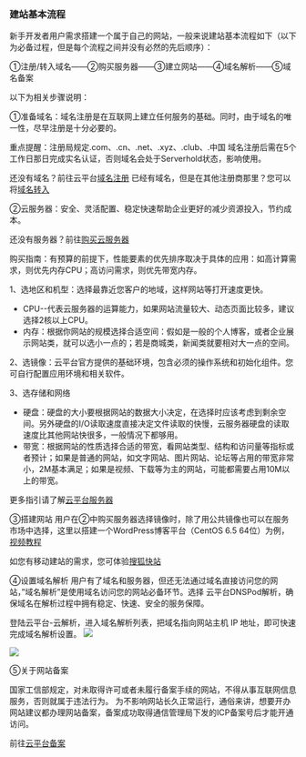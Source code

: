 ### 建站基本流程

新手开发者用户需求搭建一个属于自己的网站，一般来说建站基本流程如下（以下为必备过程，但是每个流程之间并没有必然的先后顺序）：

①注册/转入域名——②购买服务器——③建立网站——④域名解析——⑤域名备案

以下为相关步骤说明：

①准备域名：域名注册是在互联网上建立任何服务的基础。同时，由于域名的唯一性，尽早注册是十分必要的。

重点提醒：注册局规定.com、.cn、.net、.xyz、.club、.中国 域名注册后需在5个工作日那日完成实名认证，否则域名会处于Serverhold状态，影响使用。

还没有域名？前往云平台[域名注册](http://dnspod.tce.fsphere.c)
已经有域名，但是在其他注册商那里？您可以将[域名转入](http://tcecqpoc.fsphere.cn/login?s_url=https%3A%2F%2Fconsole.tce.fsphere.c%2Fdomain%2Ftrans-in)

②云服务器：安全、灵活配置、稳定快速帮助企业更好的减少资源投入，节约成本。

还没有服务器？前往[购买云服务器](http://tcecqpoc.fsphere.cn/product/cvm)

购买指南：有预算的前提下，性能要素的优先排序取决于具体的应用：如高计算需求，则优先内存CPU；高访问需求，则优先带宽内存。

1、选地区和机型：选择最靠近您客户的地域，这样网站等打开速度更快。
- CPU--代表云服务器的运算能力，如果网站流量较大、动态页面比较多，建议选择2核以上CPU。 
- 内存：根据你网站的规模选择合适空间：假如是一般的个人博客，或者企业展示网站类，就可以选小一点的；若是商城类，新闻类就要相对大一点的空间。

2、选镜像：云平台官方提供的基础环境，包含必须的操作系统和初始化组件。您可自行配置应用环境和相关软件。

3、选存储和网络
- 硬盘：硬盘的大小要根据网站的数据大小决定，在选择时应该考虑到剩余空间。另外硬盘的I/O读取速度直接决定文件读取的快慢，云服务器硬盘的读取速度比其他网站快很多，一般情况下都够用。
- 带宽：根据网站的性质选择合适的带宽，看网站类型、结构和访问量等指标或者预计；如果是普通的网站，如文字网站、图片网站、论坛等占用的带宽非常小，2M基本满足；如果是视频、下载等为主的网站，可能都需要占用10M以上的带宽。

更多指引请了解[云平台服务器](http://tcecqpoc.fsphere.cn/document/product/213)

③搭建网站
用户在②中购买服务器选择镜像时，除了用公共镜像也可以在服务市场中选择，这里以搭建一个WordPress博客平台（CentOS 6.5 64位）为例，[视频教程](http://tcecqpoc.fsphere.cn/course/detail/149)

如您有移动建站的需求，您可体验[搜狐快站](http://www.kuaizhan.com/?utm_source=qcloud&utm_term=A)

④设置域名解析
用户有了域名和服务器，但还无法通过域名直接访问您的网站，”域名解析”是使用域名访问您的网站必备环节。选择 云平台DNSPod解析，确保域名在解析过程中拥有稳定、快速、安全的服务保障。

登陆云平台-云解析，进入域名解析列表，把域名指向网站主机 IP 地址，即可快速完成域名解析设置。
![](http://imgcache.tcecqpoc.fsphere.cn/image/mc.qcloudimg.com/static/img/1884a4967b98348ac95340abbf1fc0d0/image.jpg)

![](http://imgcache.tcecqpoc.fsphere.cn/image/mc.qcloudimg.com/static/img/f314ec4e566a2d876f4cf1c9a0ac3a6e/image.jpg)

⑤关于网站备案

国家工信部规定，对未取得许可或者未履行备案手续的网站，不得从事互联网信息服务，否则就属于违法行为。
为不影响网站长久正常运行，通俗来讲，想要开办网站建议都办理网站备案，备案成功取得通信管理局下发的ICP备案号后才能开通访问。

前往[云平台备案](http://tcecqpoc.fsphere.cn/document/product/243)








